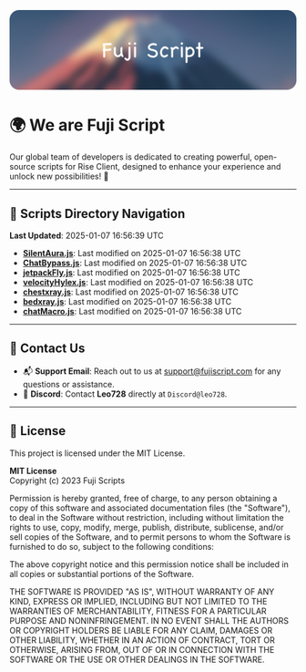 ![Banner](.github/b.webp)

# 🌍 **We are Fuji Script**

Our global team of developers is dedicated to creating powerful, open-source scripts for Rise Client, designed to enhance your experience and unlock new possibilities! 🌟

---
<!-- SCRIPTS_NAVIGATION_START -->
## 📂 **Scripts Directory Navigation**

**Last Updated**: 2025-01-07 16:56:39 UTC

- **[SilentAura.js](scripts/SilentAura.js)**: Last modified on 2025-01-07 16:56:38 UTC
- **[ChatBypass.js](scripts/ChatBypass.js)**: Last modified on 2025-01-07 16:56:38 UTC
- **[jetpackFly.js](scripts/jetpackFly.js)**: Last modified on 2025-01-07 16:56:38 UTC
- **[velocityHylex.js](scripts/velocityHylex.js)**: Last modified on 2025-01-07 16:56:38 UTC
- **[chestxray.js](scripts/chestxray.js)**: Last modified on 2025-01-07 16:56:38 UTC
- **[bedxray.js](scripts/bedxray.js)**: Last modified on 2025-01-07 16:56:38 UTC
- **[chatMacro.js](scripts/chatMacro.js)**: Last modified on 2025-01-07 16:56:38 UTC

<!-- SCRIPTS_NAVIGATION_END -->

---

## 💬 **Contact Us**  
- 📬 **Support Email**: Reach out to us at [support@fujiscript.com](mailto:support@fujiscript.com) for any questions or assistance.  
- 💬 **Discord**: Contact **Leo728** directly at `Discord@leo728`.

---

## 📜 **License**

This project is licensed under the MIT License.  

**MIT License**  
Copyright (c) 2023 Fuji Scripts  

Permission is hereby granted, free of charge, to any person obtaining a copy of this software and associated documentation files (the "Software"), to deal in the Software without restriction, including without limitation the rights to use, copy, modify, merge, publish, distribute, sublicense, and/or sell copies of the Software, and to permit persons to whom the Software is furnished to do so, subject to the following conditions:  

The above copyright notice and this permission notice shall be included in all copies or substantial portions of the Software.  

THE SOFTWARE IS PROVIDED "AS IS", WITHOUT WARRANTY OF ANY KIND, EXPRESS OR IMPLIED, INCLUDING BUT NOT LIMITED TO THE WARRANTIES OF MERCHANTABILITY, FITNESS FOR A PARTICULAR PURPOSE AND NONINFRINGEMENT. IN NO EVENT SHALL THE AUTHORS OR COPYRIGHT HOLDERS BE LIABLE FOR ANY CLAIM, DAMAGES OR OTHER LIABILITY, WHETHER IN AN ACTION OF CONTRACT, TORT OR OTHERWISE, ARISING FROM, OUT OF OR IN CONNECTION WITH THE SOFTWARE OR THE USE OR OTHER DEALINGS IN THE SOFTWARE.  
